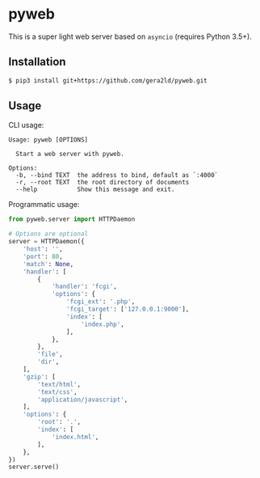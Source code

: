 pyweb
===
This is a super light web server based on `asyncio` (requires Python 3.5+).

Installation
---
``` sh
$ pip3 install git+https://github.com/gera2ld/pyweb.git
```

Usage
---
CLI usage:
```
Usage: pyweb [OPTIONS]

  Start a web server with pyweb.

Options:
  -b, --bind TEXT  the address to bind, default as `:4000`
  -r, --root TEXT  the root directory of documents
  --help           Show this message and exit.
```

Programmatic usage:
``` python
from pyweb.server import HTTPDaemon

# Options are optional
server = HTTPDaemon({
    'host': '',
    'port': 80,
    'match': None,
    'handler': [
        {
            'handler': 'fcgi',
            'options': {
                'fcgi_ext': '.php',
                'fcgi_target': ['127.0.0.1:9000'],
                'index': [
                    'index.php',
                ],
            },
        },
        'file',
        'dir',
    ],
    'gzip': [
        'text/html',
        'text/css',
        'application/javascript',
    ],
    'options': {
        'root': '.',
        'index': [
            'index.html',
        ],
    },
})
server.serve()
```
